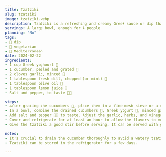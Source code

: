 ```yaml
---
title: Tzatziki
slug: tzatziki
image: tzatziki.webp
description: Tzatziki is a refreshing and creamy Greek sauce or dip that's perfect for summer meals. It's a delicious accompaniment to grilled meats, vegetables, or simply as a dip with pita bread.
servings: A large bowl, enough for 4 people
planning: "No"
tags:
- 🥣 dip
- 🌱 vegetarian
- 🌊 Mediterranean
date: 2024-02-22
ingredients:
- 1 cup Greek yoghourt 🥣
- 1 cucumber, pelled and grated 🥒
- 2 cloves garlic, minced 🧄
- 1 tablespoon fresh dill, chopped (or mint) 🌿
- 1 tablespoon olive oil 🏺
- 1 tablespoon lemon juice 🍋
- Salt and pepper, to taste 🧂🌑

steps:
- After grating the cucumbers 🥒, place them in a fine mesh sieve or a colander and press out as much liquid as possible. For best results, let them sit for a few minutes to drain any extra moisture.
- In a bowl, combine the drained cucumbers 🥒, Greek yogurt 🥣, minced garlic 🧄, olive oil 🏺, lemon juice 🍋, and finely chopped dill or mint 🌿. Mix well until all ingredients are fully incorporated.
- Add salt and pepper 🧂🌑 to taste. Adjust the garlic, herbs, and vinegar according to your preference.
- Cover and refrigerate for at least an hour to allow the flavors to meld. The longer it sits, the better it tastes.
- Give the tzatziki a good stir before serving. It can be served with grilled meats, as a dip for vegetables or pita bread, or as a sauce in gyros.

notes:
- It's crucial to drain the cucumber thoroughly to avoid a watery tzatziki.
- Tzatziki can be stored in the refrigerator for a few days.

---
```


